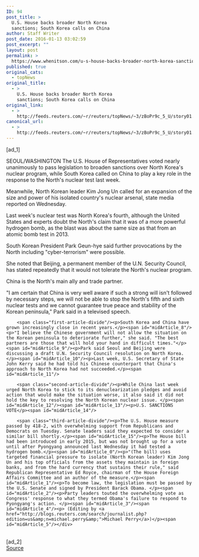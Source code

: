```yaml
---
ID: 94
post_title: >
  U.S. House backs broader North Korea
  sanctions; South Korea calls on China
author: Staff Writer
post_date: 2016-01-13 03:02:59
post_excerpt: ""
layout: post
permalink: >
  https://www.whenitson.com/u-s-house-backs-broader-north-korea-sanctions-south-korea-calls-on-china/
published: true
original_cats:
  - topNews
original_title:
  - >
    U.S. House backs broader North Korea
    sanctions; South Korea calls on China
original_link:
  - >
    http://feeds.reuters.com/~r/reuters/topNews/~3/zBoPr9c_5_U/story01.htm
canonical_url:
  - >
    http://feeds.reuters.com/~r/reuters/topNews/~3/zBoPr9c_5_U/story01.htm
---
```

 [ad_1]
<br><div id="articleText">
<span id="midArticle_start"/>

<span id="midArticle_0"/><span class="focusParagraph" readability="5"><p><span class="articleLocation">SEOUL/WASHINGTON</span> The U.S. House of Representatives voted nearly unanimously to pass legislation to broaden sanctions over North Korea's nuclear program, while South Korea called on China to play a key role in the response to the North's nuclear test last week.</p></span><span id="midArticle_1"/><p>Meanwhile, North Korean leader Kim Jong Un called for an expansion of the size and power of his isolated country's nuclear arsenal, state media reported on Wednesday.</p><span id="midArticle_2"/><p>Last week's nuclear test was North Korea's fourth, although the United States and experts doubt the North's claim that it was of a more powerful hydrogen bomb, as the blast was about the same size as that from an atomic bomb test in 2013.  </p><span id="midArticle_3"/><p>South Korean President Park Geun-hye said further provocations by the North including "cyber-terrorism" were possible.</p><span id="midArticle_4"/><p>She noted that Beijing, a permanent member of the U.N. Security Council, has stated repeatedly that it would not tolerate the North's nuclear program.</p><span id="midArticle_5"/><p>China is the North's main ally and trade partner.</p><span id="midArticle_6"/><p>"I am certain that China is very well aware if such a strong will isn't followed by necessary steps, we will not be able to stop the North's fifth and sixth nuclear tests and we cannot guarantee true peace and stability of the Korean peninsula," Park said in a televised speech.</p><span id="midArticle_7"/>
        
        <span class="first-article-divide"/><p>South Korea and China have grown increasingly close in recent years.</p><span id="midArticle_8"/><p>"I believe the Chinese government will not allow the situation on the Korean peninsula to deteriorate further," she said. "The best partners are those that will hold your hand in difficult times."</p><span id="midArticle_9"/><p>Park said Seoul and Beijing were discussing a draft U.N. Security Council resolution on North Korea.</p><span id="midArticle_10"/><p>Last week, U.S. Secretary of State John Kerry said he had told his Chinese counterpart that China's approach to North Korea had not succeeded.</p><span id="midArticle_11"/>
        
        <span class="second-article-divide"/><p>While China last week urged North Korea to stick to its denuclearization pledges and avoid action that would make the situation worse, it also said it did not hold the key to resolving the North Korean nuclear issue. </p><span id="midArticle_12"/><span id="midArticle_13"/><p>U.S. SANCTIONS VOTE</p><span id="midArticle_14"/>
        
        <span class="third-article-divide"/><p>The U.S. House measure passed by 418-2, with overwhelming support from Republicans and Democrats on Tuesday. Senate leaders said they expected to consider a similar bill shortly.</p><span id="midArticle_15"/><p>The House bill had been introduced in early 2015, but was not brought up for a vote until after Pyongyang announced last Wednesday it had tested a hydrogen bomb.</p><span id="midArticle_0"/><p>"(The bill) uses targeted financial pressure to isolate (North Korean leader) Kim Jong Un and his top officials from the assets they maintain in foreign banks, and from the hard currency that sustains their rule," said Republican Representative Ed Royce, chairman of the House Foreign Affairs Committee and an author of the measure.</p><span id="midArticle_1"/><p>To become law, the legislation must be passed by the U.S. Senate and signed by President Barack Obama. </p><span id="midArticle_2"/><p>Party leaders touted the overwhelming vote as Congress' response to what they termed Obama's failure to respond to Pyongyang's action. </p><span id="midArticle_3"/><span id="midArticle_4"/><p> (Editing by <a href="http://blogs.reuters.com/search/journalist.php?edition=us&amp;n=michael.perry&amp;">Michael Perry</a>)</p><span id="midArticle_5"/></div>
<br>[ad_2]
<br><a href="http://feeds.reuters.com/~r/reuters/topNews/~3/zBoPr9c_5_U/story01.htm">Source </a>